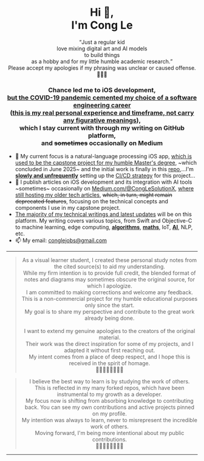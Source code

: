 <h1 align="center">Hi 👋,<br/>I'm Cong Le</h1>
<p align="center"><q>Just a regular kid <br/>love mixing digital art and AI models<br/> to build things <br/>as a hobby and for my little humble academic research.</q><br/>
Please accept my apologies if my phrasing was unclear or caused offense.<br/>🙏🙏🙏
</p>

<h3 align="center">Chance led me to iOS development, <br> <ins>but the COVID-19 pandemic cemented my choice of a software engineering career</ins><br/>(<ins>this is my real personal experience and timeframe, not carry any figurative meanings</ins>), <br> which I stay current with through my writing on GitHub platform,<br/> and <s>sometimes</s> occasionally on Medium</h3>

- 🔭 My current focus is a natural-language processing iOS app, <ins>which is used to be the capstone project for my humble Master's degree</ins>, ~which concluded in June 2025~ and the initial work is finally in this [repo](https://github.com/CongLeSolutionX/On_device_real_time_AI_assistant),...I'm <ins>**slowly and unfrequently**</ins> setting up the <ins>CI/CD strategy</ins> for this project...
- 📝 I publish articles on iOS development and its integration with AI tools ~sometimes~ occasionally on [Medium.com/@CongLeSolutionX](https://www.medium.com/@CongLeSolutionX), <ins>where still hosting my older tech articles</ins>, ~~which, in turn, might remain deprecated features~~, focusing on the technical concepts and components I use in my capstone project.
- <ins>The majority of my technical writings and latest updates</ins> will be on this platform. My writing covers various topics, from Swift and Objective-C to machine learning, edge computing, <ins>**algorithms**</ins>, <ins>**maths**</ins>, IoT, <ins>**AI**</ins>, NLP, etc.
- 📫 My email: <a href="mailto:conglejobs@gmail.com">conglejobs@gmail.com</a>

---

<div align="center">
  <blockquote>
  As a visual learner student, I created these personal study notes from the cited source(s) to aid my understanding.<br/>
  While my firm intention is to provide full credit, the blended format of notes and diagrams may sometimes obscure the original source, for which I apologize.<br/>
  I am committed to making corrections and welcome any feedback.<br/>
  This is a non-commercial project for my humble educational purposes only since the start.<br/>
  My goal is to share my perspective and contribute to the great work already being done.
  <br/>
  <br/>
  I want to extend my genuine apologies to the creators of the original material.<br/>
  Their work was the direct inspiration for some of my projects, and I adapted it without first reaching out.<br/>
  My intent comes from a place of deep respect, and I hope this is received in the spirit of homage.<br/>
    🙏🏼🙏🏼🙏🏼🙏🏼
  </blockquote>

   <blockquote>
     I believe the best way to learn is by studying the work of others.<br/>
     This is reflected in my many forked repos, which have been instrumental to my growth as a developer.<br/>
     My focus now is shifting from absorbing knowledge to contributing back. You can see my own contributions and active projects pinned on my profile.<br/>
     My intention was always to learn, never to misrepresent the incredible work of others.<br/>
     Moving forward, I'm being more intentional about my public contributions.<br/>
     🙏🏼🙏🏼🙏🏼🙏🏼
  </blockquote>

</div>

------
